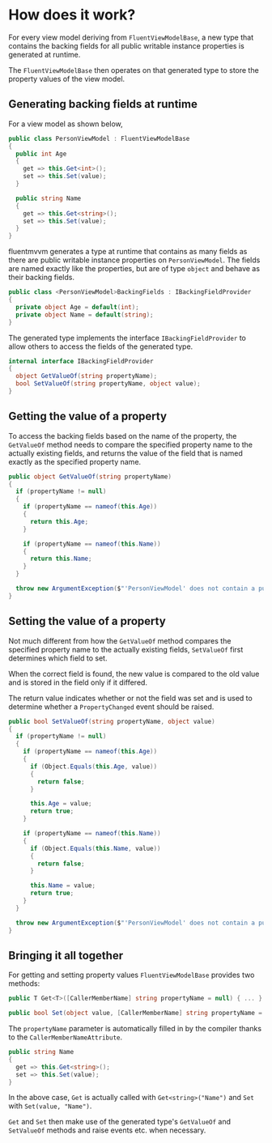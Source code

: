 # How does it work?

For every view model deriving from `FluentViewModelBase`, a new type that contains the backing fields for all public writable instance properties is generated at runtime.

The `FluentViewModelBase` then operates on that generated type to store the property values of the view model.

## Generating backing fields at runtime

For a view model as shown below,

```csharp
public class PersonViewModel : FluentViewModelBase
{
  public int Age
  {
    get => this.Get<int>();
    set => this.Set(value);
  }

  public string Name
  {
    get => this.Get<string>();
    set => this.Set(value);
  }
}
```

fluentmvvm generates a type at runtime that contains as many fields as there are public writable instance properties on `PersonViewModel`. The fields are named exactly like the properties, but are of type `object` and behave as their backing fields.

```csharp
public class <PersonViewModel>BackingFields : IBackingFieldProvider
{
  private object Age = default(int);
  private object Name = default(string);
}
```

The generated type implements the interface `IBackingFieldProvider` to allow others to access the fields of the generated type.

```csharp
internal interface IBackingFieldProvider
{
  object GetValueOf(string propertyName);
  bool SetValueOf(string propertyName, object value);
}
```

## Getting the value of a property

To access the backing fields based on the name of the property, the `GetValueOf` method needs to compare the specified property name to the actually existing fields, and returns the value of the field that is named exactly as the specified property name.

```csharp
public object GetValueOf(string propertyName)
{
  if (propertyName != null)
  {
    if (propertyName == nameof(this.Age))
    {
      return this.Age;
    }

    if (propertyName == nameof(this.Name))
    {
      return this.Name;
    }
  }

  throw new ArgumentException($"'PersonViewModel' does not contain a public writable instance property named '{propertyName}'.")
}
```

## Setting the value of a property

Not much different from how the `GetValueOf` method compares the specified property name to the actually existing fields, `SetValueOf` first determines which field to set.

When the correct field is found, the new value is compared to the old value and is stored in the field only if it differed.

The return value indicates whether or not the field was set and is used to determine whether a `PropertyChanged` event should be raised.

```csharp
public bool SetValueOf(string propertyName, object value)
{
  if (propertyName != null)
  {
    if (propertyName == nameof(this.Age))
    {
      if (Object.Equals(this.Age, value))
      {
        return false;
      }

      this.Age = value;
      return true;
    }

    if (propertyName == nameof(this.Name))
    {
      if (Object.Equals(this.Name, value))
      {
        return false;
      }

      this.Name = value;
      return true;
    }
  }

  throw new ArgumentException($"'PersonViewModel' does not contain a public writable instance property named '{propertyName}'.")
}
```

## Bringing it all together

For getting and setting property values `FluentViewModelBase` provides two methods:

```csharp
public T Get<T>([CallerMemberName] string propertyName = null) { ... }

public bool Set(object value, [CallerMemberName] string propertyName = null) { ... }
```

The `propertyName` parameter is automatically filled in by the compiler thanks to the `CallerMemberNameAttribute`.

```csharp
public string Name
{
  get => this.Get<string>();
  set => this.Set(value);
}
```

In the above case, `Get` is actually called with `Get<string>("Name")` and `Set` with `Set(value, "Name")`.

`Get` and `Set` then make use of the generated type's `GetValueOf` and `SetValueOf` methods and raise events etc. when necessary.
